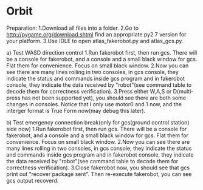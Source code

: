 # Orbit

Preparation:
1.Download all files into a folder.
2.Go to http://pygame.org/download.shtml find an appropriate py2.7 version for your platform.
3.Use IDLE to open atlas_fakerobot.py and atlas_gcs.py.

a) Test WASD direction control
1.Run fakerobot first, then run gcs. There will be a console for fakerobot, and a console and a small black window for gcs. Flat them for convenience. Focus on small black window.
2.Now you can see there are many lines rolling in two consoles, in gcs console, they indicate the status and commands inside gcs program and in fakerobot console, they indicate the data received by "robot"(see command table to decode them for correctness verification).
3.Press either W,A,S or D(multi-press has not been supported yet), you should see there are both some changes in consoles. Notice that I only use motor0 and 1 now, and the interger format is True Form now(may debug this later).

b) Test emergency connection break(only for gcs(ground control station) side now)
1.Run fakerobot first, then run gcs. There will be a console for fakerobot, and a console and a small black window for gcs. Flat them for convenience. Focus on small black window.
2.Now you can see there are many lines rolling in two consoles, in gcs console, they indicate the status and commands inside gcs program and in fakerobot console, they indicate the data received by "robot"(see command table to decode them for correctness verification).
3.Close fakerobot now, you should see that gcs print out "recover package sent". Then re-execute fakerobot, you can see gcs output recoverd.
